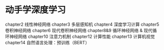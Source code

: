 # 动手学深度学习
chapter2 线性神经网络
chapter3 多层感知机
chapter4 深度学习计算
chapter5 卷积神经网络
chapter6 现代卷积神经网络
chapter8&9 循环神经网络 & 现代循环神经网络
chapter10 注意力机制
chapter12 计算性能
chapter13 计算机视觉
chapter14 自然语言处理：预训练（BERT）
